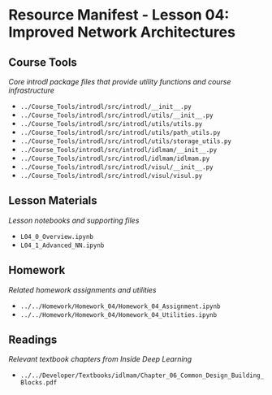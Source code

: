 # Resource Manifest - Lesson 04: Improved Network Architectures

## Course Tools
*Core introdl package files that provide utility functions and course infrastructure*

- `../Course_Tools/introdl/src/introdl/__init__.py`
- `../Course_Tools/introdl/src/introdl/utils/__init__.py`
- `../Course_Tools/introdl/src/introdl/utils/utils.py`
- `../Course_Tools/introdl/src/introdl/utils/path_utils.py`
- `../Course_Tools/introdl/src/introdl/utils/storage_utils.py`
- `../Course_Tools/introdl/src/introdl/idlmam/__init__.py`
- `../Course_Tools/introdl/src/introdl/idlmam/idlmam.py`
- `../Course_Tools/introdl/src/introdl/visul/__init__.py`
- `../Course_Tools/introdl/src/introdl/visul/visul.py`

## Lesson Materials
*Lesson notebooks and supporting files*

- `L04_0_Overview.ipynb`
- `L04_1_Advanced_NN.ipynb`

## Homework
*Related homework assignments and utilities*

- `../../Homework/Homework_04/Homework_04_Assignment.ipynb`
- `../../Homework/Homework_04/Homework_04_Utilities.ipynb`

## Readings
*Relevant textbook chapters from Inside Deep Learning*

- `../../Developer/Textbooks/idlmam/Chapter_06_Common_Design_Building_Blocks.pdf`